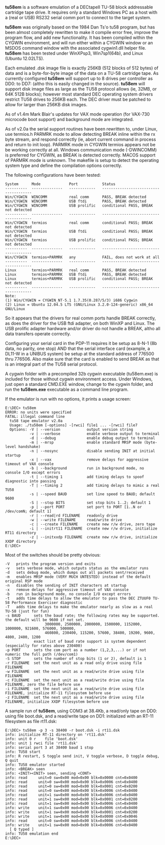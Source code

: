<B>tu58em</B> is a software emulation of a DECtapeII TU-58 block addressable cartridge tape drive. It requires only a standard Windows PC as a host with a (real or USB) RS232 serial comm port to connect to the target system.

<B>tu58em</B> was originally based on the 1984 Dan Ts'o tu58 program, but has been almost completely rewritten to make it compile error free, improve the program flow, and add new functionality. It has been compiled within the CYGWIN environment, and will run either within a CYGWIN window or an MSDOS command window with the associated cygwin1.dll helper file. <B>tu58em</B> has been tested under WinXPsp3, Win7sp1(64b), and Linux (Ubuntu 12.02LTS).

Each emulated .dsk image file is exactly 256KB (512 blocks of 512 bytes) of data and is a byte-for-byte image of the data on a TU-58 cartridge tape. As currently configured <B>tu58em</B> will support up to 8 drives per controller as DD0: to DD7: (altho this is easily changed in the source). <B>tu58em</B> will support disk image files as large as the TU58 protocol allows (ie, 32MB, or 64K 512B blocks); however most standard DEC operating system drivers restrict TU58 drives to 256KB each. The DEC driver must be patched to allow for larger than 256KB disk images.

As of v1.4m Mark Blair's updates for VAX mode operation (for VAX-730 microcode boot support) and background mode are integrated.

As of v2.0a the serial support routines have been rewritten to, under Linux, use termios.h PARMRK mode to allow detecting BREAK inline within the rx byte stream, and respond correctly (ie, abort current command in process and return to init loop). PARMRK mode in CYGWIN termios appears not be be working correctly at all. Windows communication mode (-DWINCOMM) is preferred for CYGWIN, as BREAK is detected correctly. MACOS support of PARMRK mode is unknown. The makefile is setup to detect the operating system type and define the compilation options correctly.

The following configurations have been tested:
```
System      Mode             Port           Status
----------  --------------   ------------   --------------------------------------
Win/CYGWIN  WINCOMM          real comm      PASS, BREAK detected
Win/CYGWIN  WINCOMM          USB ftdi       PASS, BREAK detected
Win/CYGWIN  WINCOMM          USB prolific   conditional PASS, BREAK not detected
----------  --------------   ------------   --------------------------------------
Win/CYGWIN  termios          real comm      conditional PASS; BREAK not detected
Win/CYGWIN  termios          USB ftdi       conditional PASS; BREAK not detected
Win/CYGWIN  termios          USB prolific   conditional PASS; BREAK not detected
----------  --------------   ------------   --------------------------------------
Win/CYGWIN  termios+PARMRK   any            FAIL, does not work at all
----------  --------------   ------------   --------------------------------------
Linux       termios+PARMRK   real comm      PASS, BREAK detected
Linux       termios+PARMRK   USB ftdi       PASS, BREAK detected
Linux       termios+PARMRK   USB prolific   conditional PASS; BREAK not detected
----------  --------------   ------------   --------------------------------------
Note:
(1) Win/CYGWIN = CYGWIN_NT-5.1 1.7.35(0.287/5/3) i686 Cygwin
(2) Linux = Ubuntu 12.04.5 LTS (GNU/Linux 3.2.0-124-generic) x86_64 GNU/Linux
```
So it appears that the drivers for real comm ports handle BREAK correctly, as does the driver for the USB ftdi adapter, on both WinXP and Linux. The USB prolific adapter hardware and/or driver do not handle a BREAK, altho all data transfers operate correctly.

Configuring your serial card in the PDP-11 requires it be setup as 8-N-1 (8b data, no parity, one stop) AND that the serial interface card (example, a DL11-W in a UNIBUS system) be setup at the standard address of 776500 thru 776506. Also make sure that the card is enabled to send BREAK as that is an integral part of the TU58 serial protocol.

A cygwin folder with a precompiled 32b cygwin executable (tu58em.exe) is included for those without cygwin environment access. Under Windows, just open a standard CMD.EXE window, change to the cygwin folder, and run the <B>tu58em.exe</B> executable as a command line program.

If the emulator is run with no options, it prints a usage screen:

```
E:\DEC> tu58em
ERROR: no units were specified
FATAL: illegal command line
  tu58 tape emulator v2.0a
  Usage: ./tu58em [-options] -[rwci] file1 ... -[rwci] file7
  Options: -V | --version            output version string
           -v | --verbose            enable verbose output to terminal
           -d | --debug              enable debug output to terminal
           -m | --mrsp               enable standard MRSP mode (byte-level handshake)
           -n | --nosync             disable sending INIT at initial startup
           -x | --vax                remove delays for aggressive timeout of VAX console
           -b | --background         run in background mode, no console I/O except errors
           -t | --timing 1           add timing delays to spoof diagnostic into passing
           -T | --timing 2           add timing delays to mimic a real TU58
           -s | --speed BAUD         set line speed to BAUD; default 9600
           -S | --stop BITS          set stop bits 1..2; default 1
           -p | --port PORT          set port to PORT [1..N or /dev/comN; default 1]
           -r | --read|rd FILENAME   readonly drive
           -w | --write FILENAME     read/write drive
           -c | --create FILENAME    create new r/w drive, zero tape
           -i | --initrt11 FILENAME  create new r/w drive, initialize RT11 directory
           -z | --initxxdp FILENAME  create new r/w drive, initialize XXDP directory
E:\DEC>
```

Most of the switches should be pretty obvious:

```
-V   prints the program version and exits
-v   sets verbose mode, which outputs status as the emulator runs
-d   sets debug mode, which dumps out all packets sent/received
-m   enables MRSP mode (VERY MUCH UNTESTED) instead of the default original RSP mode
-n   disables the sending of INIT characters at startup
-x   remove delays for aggressive timeout of VAX console
-b   run in background mode, no console I/O except errors
-t   adds time delays to allow the emulator to pass the DEC ZTUUF0 TU-58 Performance Exerciser diagnostic
-T   adds time delays to make the emulator nearly as slow as a real TU-58 (just for fun)
-s BAUD      sets the baud rate; the following rates may be supported. the default will be 9600 if not set.
                  3000000, 2500000, 2000000, 1500000, 1152000, 1000000, 921600, 576000, 500000,
                  460800, 230400, 115200, 57600, 38400, 19200, 9600, 4800, 2400, 1200
             exact list of baud rate support is system dependent (especially for rates above 230400)
-p PORT      sets the com port as a number (1,2,3,...) or if not numeric the full path (/dev/com1)
-S STOP      sets the number of stop bits (1 or 2), default is 1
-r FILENAME  set the next unit as a read only drive using file FILENAME
-w FILENAME  set the next unit as a read/write drive using file FILENAME
-c FILENAME  set the next unit as a read/write drive using file FILENAME, zero the file before use
-i FILENAME  set the next unit as a read/write drive using file FILENAME, initialize RT-11 filesystem before use
-z FILENAME  set the next unit as a read/write drive using file FILENAME, initialize XXDP filesystem before use
```

A sample run of <B>tu58em</B>, using COM3 at 38.4Kb, a read/only tape on DD0: using file boot.dsk, and a read/write tape on DD1: initialized with an RT-11 filesystem as file rt11.dsk:

```
E:\DEC> tu58em -p 3 -s 38400 -r boot.dsk -i rt11.dsk
info: initialize RT-11 directory on 'rt11.dsk'
info: unit 0 r    file 'boot.dsk'
info: unit 1 rwci file 'rt11.dsk'
info: serial port 3 at 38400 baud 1 stop
info: TU58 start
info: R restart, S toggle send init, V toggle verbose, D toggle debug, Q quit
info: TU58 emulator started
info: <BREAK> seen
info: <INIT><INIT> seen, sending <CONT>
info: read     unit=0 sw=0x00 mod=0x00 blk=0x0000 cnt=0x0400
info: read     unit=0 sw=0x00 mod=0x00 blk=0x0006 cnt=0x0400
info: read     unit=0 sw=0x00 mod=0x00 blk=0x0001 cnt=0x0200
info: read     unit=0 sw=0x00 mod=0x00 blk=0x0006 cnt=0x0400
info: read     unit=1 sw=0x00 mod=0x00 blk=0x0006 cnt=0x0400
info: read     unit=1 sw=0x00 mod=0x00 blk=0x0001 cnt=0x0200
info: read     unit=1 sw=0x00 mod=0x00 blk=0x0006 cnt=0x0400
info: write    unit=1 sw=0x00 mod=0x00 blk=0x0006 cnt=0x0400
info: write    unit=1 sw=0x00 mod=0x00 blk=0x0001 cnt=0x0200
info: write    unit=1 sw=0x00 mod=0x00 blk=0x0000 cnt=0x0046
info: read     unit=0 sw=0x00 mod=0x00 blk=0x0006 cnt=0x0400
info: write    unit=1 sw=0x00 mod=0x00 blk=0x0006 cnt=0x0400
  [ Q typed ]
info: TU58 emulation end
E:\DEC>
```

